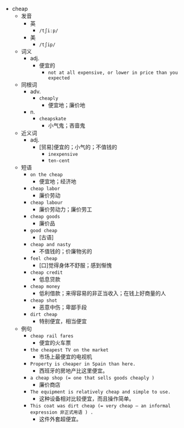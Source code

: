 - cheap
  - 发音
    - 英
      - `/tʃiːp/`
    - 美
      - `/tʃip/`
  - 词义
    - adj.
      - 便宜的
        - `not at all expensive, or lower in price than you expected`
  - 同根词
    - adv.
      - `cheaply`
        - 便宜地；廉价地
    - n.
      - `cheapskate`
        - 小气鬼；吝啬鬼
  - 近义词
    - adj.
      - [贸易]便宜的；小气的；不值钱的
        - `inexpensive`
        - `ten-cent`
  - 短语
    - `on the cheap`
      - 便宜地；经济地 
    - `cheap labor`
      - 廉价劳动 
    - `cheap labour`
      - 廉价劳动力；廉价劳工 
    - `cheap goods`
      - 廉价品 
    - `good cheap`
      - [古语] 
    - `cheap and nasty`
      - 不值钱的；价廉物劣的 
    - `feel cheap`
      - [口]觉得身体不舒服；感到惭愧 
    - `cheap credit`
      - 低息贷款 
    - `cheap money`
      - 低利借款；来得容易的非正当收入；在钱上好商量的人 
    - `cheap shot`
      - 恶意中伤；卑鄙手段 
    - `dirt cheap`
      - 特别便宜，相当便宜 
  - 例句
    - `cheap rail fares`
      - 便宜的火车票
    - `the cheapest TV on the market`
      - 市场上最便宜的电视机
    - `Property is cheaper in Spain than here.`
      - 西班牙的房地产比这里便宜。
    - `a cheap shop (= one that sells goods cheaply )`
      - 廉价商店
    - `The equipment is relatively cheap and simple to use.`
      - 这种设备相对比较便宜，而且操作简单。
    - `This coat was dirt cheap (= very cheap – an informal expression 非正式用语 ) .`
      - 这件外套超便宜。

